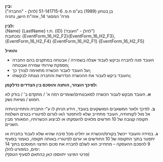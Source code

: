 **בין:**  
בן בטחון (1989) בע"מ ח.פ. 51-141715-6 (להלן - "החברה")  
מרח' המסגר 14, אזה"ת הישן, נתניה  

**לבין:**  
{Name} {LastName} ת.ז. {ID} (להלן - "העובד")  
מכתובת: {EventForm_16_H2_F2}{EventForm_16_H2_F3}, {EventForm_16_H2_F4} {EventForm_16_H2_F1} {EventForm_16_H2_F5}

  

**והואיל**  
- העובד פנה לחברה וביקש לעבוד אצלה בשמירה / אבטחה במתקנים בהם החברה מספקת שירותי שמירה ואבטחה;  
- ועל העובד לעבור הכשרה מתאימה לצורך כך;  
- והעובד ביקש לעבור את ההכשרה הנדרשת והחברה נענתה לבקשתו;  

**לפיכך הוצהר, הותנה והוסכם בין הצדדים כדלקמן:**  

**א.**  העובד מבקש לעבור הכשרה למאבטחים/שומרים רמה א' / מתקדם ב' / בודק לא חמוש / נשיאת נשק.  

**ב.**  לפיכך ולאור המשאבים המושקעים בעובד, הידע הניתן לו ע"י החברה והתחייבויותיה אל מול לקוחותיה, העובד מתחייב שלא להתפטר ו/או לגרום לפיטוריו בטרם השלמת תקופה קצובה של 10 חודשים מלאים להעסקתו או לביצוע הכשרותיו, המאוחר מבין השניים.  

**ג.**  במידה והעובד ייכשל בקורס/הכשרה או יחליט מכל סיבה שהיא שלא לעבוד בחברה או יתפטר בתוך התקופה של 10 החודשים או יגרום לפיטוריו באותה תקופה, כאמור בסעיף 9 להסכם ההעסקה – מתחייב הוא לשלם לחברה את סכום הפיצוי המוסכם בתוך 14 ימים, כמפורט להלן:  
   *(פרטי הפיצוי יתווספו כאן בהתאם לסעיף הנוסף)*  
